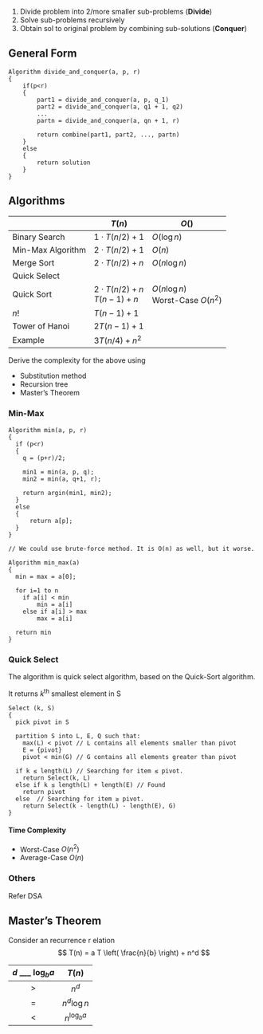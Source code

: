 1. Divide problem into 2/more smaller sub-problems (**Divide**)
2. Solve sub-problems recursively
3. Obtain sol to original problem by combining sub-solutions (**Conquer**)

## General Form

```pseudocode
Algorithm divide_and_conquer(a, p, r)
{
	if(p<r)
	{
		part1 = divide_and_conquer(a, p, q_1)
		part2 = divide_and_conquer(a, q1 + 1, q2)
		...
		partn = divide_and_conquer(a, qn + 1, r)
		
		return combine(part1, part2, ..., partn)
	}
	else
	{
		return solution
	}
}
```

## Algorithms

|                   | $T(n)$                                 | $O()$                                  |
| ----------------- | -------------------------------------- | -------------------------------------- |
| Binary Search     | $1 \cdot T(n/2) + 1$                   | $O(\log n)$                            |
| Min-Max Algorithm | $2 \cdot T(n/2) + 1$                   | $O(n)$                                 |
| Merge Sort        | $2 \cdot T(n/2) + n$                   | $O(n \log n)$                          |
| Quick Select      |                                        |                                        |
| Quick Sort        | $2 \cdot T(n/2) + n$<br />$T(n-1) + n$ | $O(n \log n)$<br />Worst-Case $O(n^2)$ |
| $n!$              | $T(n-1) + 1$                           |                                        |
| Tower of Hanoi    | $2 T(n-1) + 1$                         |                                        |
| Example           | $3T(n/4) + n^2$                        |                                        |

Derive the complexity for the above using

- Substitution method
- Recursion tree
- Master’s Theorem

### Min-Max

```pseudocode
Algorithm min(a, p, r)
{
  if (p<r)
  {
    q = (p+r)/2;
    
    min1 = min(a, p, q);
    min2 = min(a, q+1, r);
    
    return argin(min1, min2);
  }
  else
  {
	  return a[p];
  }
}

// We could use brute-force method. It is O(n) as well, but it worse.

Algorithm min_max(a)
{
  min = max = a[0];
  
  for i=1 to n
  	if a[i] < min
  		min = a[i]
  	else if a[i] > max
  		max = a[i]
  
  return min
}
```

### Quick Select

The algorithm is quick select algorithm, based on the Quick-Sort algorithm.

It returns $k^\text{th}$ smallest element in S


```pseudocode
Select (k, S)
{
  pick pivot in S
  
  partition S into L, E, Q such that:
    max(L) < pivot // L contains all elements smaller than pivot
    E = {pivot}
    pivot < min(G) // G contains all elements greater than pivot
  
  if k ≤ length(L) // Searching for item ≤ pivot.
    return Select(k, L)
  else if k ≤ length(L) + length(E) // Found
    return pivot
  else  // Searching for item ≥ pivot.
    return Select(k - length(L) - length(E), G)
}
```

#### Time Complexity

- Worst-Case $O(n^2)$
- Average-Case $O(n)$


### Others

Refer DSA

## Master’s Theorem

Consider an recurrence r elation
$$
T(n) = a T \left( \frac{n}{b} \right) + n^d
$$

| $d \ \_\_\_ \ \log_b a$ |     $T(n)$     |
| :---------------------: | :------------: |
|           $>$           |     $n^d$      |
|           $=$           |  $n^d \log n$  |
|           $<$           | $n^{\log_b a}$ |
